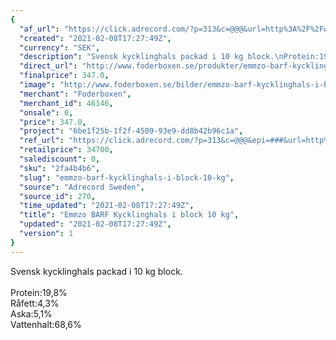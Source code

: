 ```yaml
---
{
  "af_url": "https://click.adrecord.com/?p=313&c=@@@&url=http%3A%2F%2Fwww.foderboxen.se%2Fprodukter%2Femmzo-barf-kycklinghals-i-block-10-kg%2C408",
  "created": "2021-02-08T17:27:49Z",
  "currency": "SEK",
  "description": "Svensk kycklinghals packad i 10 kg block.\nProtein:19,8%\nR\u00e5fett:4,3%\nAska:5,1%\nVattenhalt:68,6%",
  "direct_url": "http://www.foderboxen.se/produkter/emmzo-barf-kycklinghals-i-block-10-kg,408",
  "finalprice": 347.0,
  "image": "http://www.foderboxen.se/bilder/emmzo-barf-kycklinghals-i-block-10-kg-408.png",
  "merchant": "Foderboxen",
  "merchant_id": 46146,
  "onsale": 0,
  "price": 347.0,
  "project": "6be1f25b-1f2f-4509-93e9-dd8b42b96c1a",
  "ref_url": "https://click.adrecord.com/?p=313&c=@@@&epi=###&url=http%3A%2F%2Fwww.foderboxen.se%2Fprodukter%2Femmzo-barf-kycklinghals-i-block-10-kg%2C408",
  "retailprice": 34700,
  "salediscount": 0,
  "sku": "2fa4b4b6",
  "slug": "emmzo-barf-kycklinghals-i-block-10-kg",
  "source": "Adrecord Sweden",
  "source_id": 270,
  "time_updated": "2021-02-08T17:27:49Z",
  "title": "Emmzo BARF Kycklinghals i block 10 kg",
  "updated": "2021-02-08T17:27:49Z",
  "version": 1
}
---
```


<p>Svensk kycklinghals packad i 10 kg block. <br><br>Protein:19,8%<br>Råfett:4,3%<br>Aska:5,1%<br>Vattenhalt:68,6%</p>
